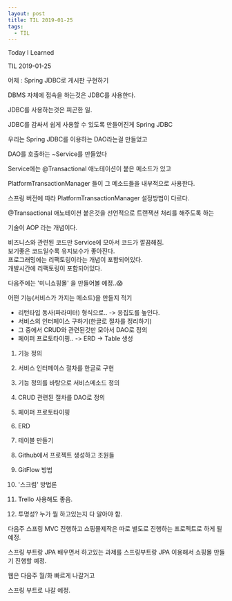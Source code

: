 ```yaml
---
layout: post
title: TIL 2019-01-25
tags:
  - TIL
---
```


Today I Learned

TIL 2019-01-25

어제 : Spring JDBC로 게시판 구현하기  

DBMS 자체에 접속을 하는것은 JDBC를 사용한다.  

JDBC를 사용하는것은 피곤한 일.  

JDBC를 감싸서 쉽게 사용할 수 있도록 만들어진게 Spring JDBC  

우리는 Spring JDBC를 이용하는 DAO라는걸 만들었고

DAO를 호출하는 ~Service를 만들었다  

Service에는 @Transactional 애노테이션이 붙은 메소드가 있고  

PlatformTransactionManager 들이 그 메소드들을 내부적으로 사용한다.  

스프링 버전에 따라 PlatformTransactionManager 설정방법이 다르다.

@Transactional 애노테이션 붙은것을 선언적으로 트랜잭션 처리를 해주도록 하는  

기술이 AOP 라는 개념이다.  

비즈니스와 관련된 코드만 Service에 모아서 코드가 깔끔해짐.  
보기좋은 코드일수록 유지보수가 좋아진다.  
프로그래밍에는 리팩토링이라는 개념이 포함되어있다.  
개발시간에 리팩토링이 포함되어있다.  

다음주에는 '미니쇼핑몰' 을 만들어볼 예정..😱

어떤 기능(서비스가 가지는 메소드)을 만들지 적기  
* 리턴타입 동사(파라미터) 형식으로.. -> 응집도를 높인다.
* 서비스의 인터페이스 구하기(한글로 절차를 정리하기)
* 그 중에서 CRUD와 관련된것만 모아서 DAO로 정의
* 페이퍼 프로토타이핑.. -> ERD -> Table 생성 

1.  기능 정의
2.  서비스 인터페이스 절차를 한글로 구현
3.  기능 정의를 바탕으로 서비스메소드 정의
4.  CRUD 관련된 절차를 DAO로 정의
5.  페이퍼 프로토타이핑 
6.  ERD
7.  테이블 만들기

8. Github에서 프로젝트 생성하고 조원들 
9.  GitFlow 방법 
10. '스크럼' 방법론
11. Trello 사용해도 좋음.
12. 투명성? 누가 뭘 하고있는지 다 알아야 함.

다음주 스프링 MVC 진행하고 쇼핑몰제작은 따로 별도로 진행하는 프로젝트로 하게 될 예정.

스프링 부트랑 JPA 배우면서 하고있는 과제를 스프링부트랑 JPA 이용해서 쇼핑몰 만들기 진행할 예정.

웹은 다음주 월/화 빠르게 나갈거고

스프링 부트로 나갈 예정.


